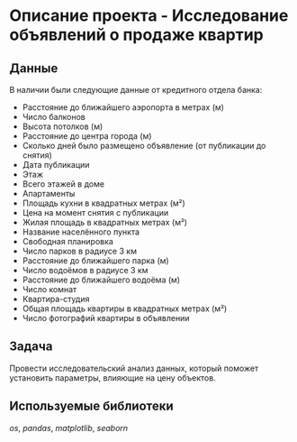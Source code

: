 # Oписание проекта - Исследование объявлений о продаже квартир


## Данные

В наличии были следующие данные от кредитного отдела банка:
- Расстояние до ближайшего аэропорта в метрах (м)
- Число балконов
- Высота потолков (м)
- Расстояние до центра города (м)
- Сколько дней было размещено объявление (от публикации до снятия)
- Дата публикации
- Этаж
- Всего этажей в доме 
- Апартаменты
- Площадь кухни в квадратных метрах (м²)
- Цена на момент снятия с публикации
- Жилая площадь в квадратных метрах (м²)
- Название населённого пункта
- Свободная планировка
- Число парков в радиусе 3 км
- Расстояние до ближайшего парка (м)
- Число водоёмов в радиусе 3 км
- Расстояние до ближайшего водоёма (м)
- Число комнат
- Квартира-студия
- Общая площадь квартиры в квадратных метрах (м²)
- Число фотографий квартиры в объявлении

## Задача

Провести исследовательский анализ данных, который поможет установить параметры, влияющие на цену объектов. 

## Используемые библиотеки
*os*, *pandas*, *matplotlib*, *seaborn*
